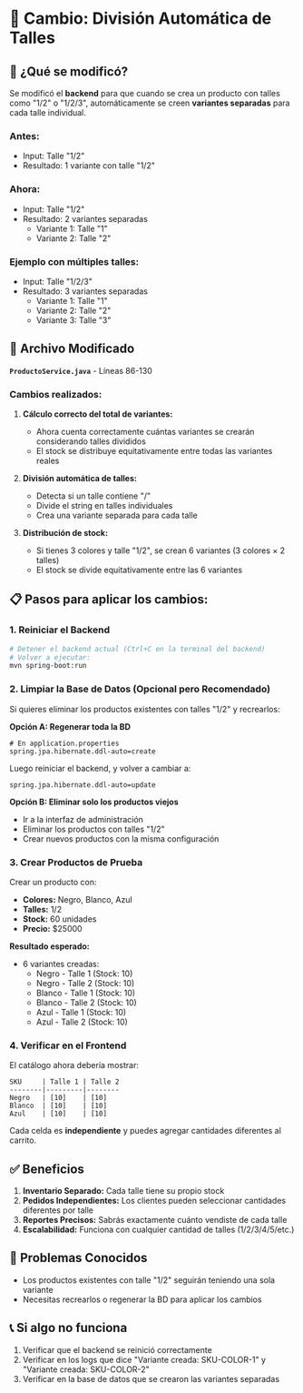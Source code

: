 # 🎯 Cambio: División Automática de Talles

## 📝 ¿Qué se modificó?

Se modificó el **backend** para que cuando se crea un producto con talles como "1/2" o "1/2/3", automáticamente se creen **variantes separadas** para cada talle individual.

### **Antes:**
- Input: Talle "1/2"
- Resultado: 1 variante con talle "1/2"

### **Ahora:**
- Input: Talle "1/2"
- Resultado: 2 variantes separadas
  - Variante 1: Talle "1"
  - Variante 2: Talle "2"

### **Ejemplo con múltiples talles:**
- Input: Talle "1/2/3"
- Resultado: 3 variantes separadas
  - Variante 1: Talle "1"
  - Variante 2: Talle "2"
  - Variante 3: Talle "3"

## 🔧 Archivo Modificado

**`ProductoService.java`** - Líneas 86-130

### Cambios realizados:

1. **Cálculo correcto del total de variantes:**
   - Ahora cuenta correctamente cuántas variantes se crearán considerando talles divididos
   - El stock se distribuye equitativamente entre todas las variantes reales

2. **División automática de talles:**
   - Detecta si un talle contiene "/"
   - Divide el string en talles individuales
   - Crea una variante separada para cada talle

3. **Distribución de stock:**
   - Si tienes 3 colores y talle "1/2", se crean 6 variantes (3 colores × 2 talles)
   - El stock se divide equitativamente entre las 6 variantes

## 📋 Pasos para aplicar los cambios:

### 1. **Reiniciar el Backend**
```bash
# Detener el backend actual (Ctrl+C en la terminal del backend)
# Volver a ejecutar:
mvn spring-boot:run
```

### 2. **Limpiar la Base de Datos (Opcional pero Recomendado)**

Si quieres eliminar los productos existentes con talles "1/2" y recrearlos:

**Opción A: Regenerar toda la BD**
```properties
# En application.properties
spring.jpa.hibernate.ddl-auto=create
```
Luego reiniciar el backend, y volver a cambiar a:
```properties
spring.jpa.hibernate.ddl-auto=update
```

**Opción B: Eliminar solo los productos viejos**
- Ir a la interfaz de administración
- Eliminar los productos con talles "1/2"
- Crear nuevos productos con la misma configuración

### 3. **Crear Productos de Prueba**

Crear un producto con:
- **Colores:** Negro, Blanco, Azul
- **Talles:** 1/2
- **Stock:** 60 unidades
- **Precio:** $25000

**Resultado esperado:**
- 6 variantes creadas:
  - Negro - Talle 1 (Stock: 10)
  - Negro - Talle 2 (Stock: 10)
  - Blanco - Talle 1 (Stock: 10)
  - Blanco - Talle 2 (Stock: 10)
  - Azul - Talle 1 (Stock: 10)
  - Azul - Talle 2 (Stock: 10)

### 4. **Verificar en el Frontend**

El catálogo ahora debería mostrar:
```
SKU     | Talle 1 | Talle 2
--------|---------|--------
Negro   | [10]    | [10]
Blanco  | [10]    | [10]
Azul    | [10]    | [10]
```

Cada celda es **independiente** y puedes agregar cantidades diferentes al carrito.

## ✅ Beneficios

1. **Inventario Separado:** Cada talle tiene su propio stock
2. **Pedidos Independientes:** Los clientes pueden seleccionar cantidades diferentes por talle
3. **Reportes Precisos:** Sabrás exactamente cuánto vendiste de cada talle
4. **Escalabilidad:** Funciona con cualquier cantidad de talles (1/2/3/4/5/etc.)

## 🐛 Problemas Conocidos

- Los productos existentes con talle "1/2" seguirán teniendo una sola variante
- Necesitas recrearlos o regenerar la BD para aplicar los cambios

## 📞 Si algo no funciona

1. Verificar que el backend se reinició correctamente
2. Verificar en los logs que dice "Variante creada: SKU-COLOR-1" y "Variante creada: SKU-COLOR-2"
3. Verificar en la base de datos que se crearon las variantes separadas

